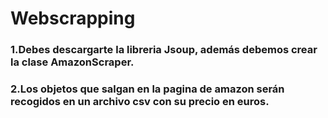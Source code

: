 # Webscrapping
### 1.Debes descargarte la libreria Jsoup, además debemos crear la clase AmazonScraper.
### 2.Los objetos que salgan en la pagina de amazon serán recogidos en un archivo csv con su precio en euros.
